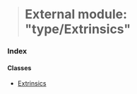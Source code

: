 > # External module: "type/Extrinsics"

### Index

#### Classes

* [Extrinsics](../classes/_type_extrinsics_.extrinsics.md)